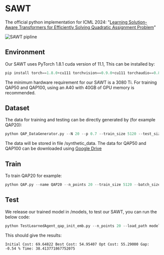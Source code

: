 # SAWT
The official python implementation for ICML 2024: "[Learning Solution-Aware Transformers for Efficiently Solving Quadratic Assignment Problem](https://openreview.net/pdf?id=bBkQ51PmjC)" 

![SAWT pipline]()

## Environment

Our SAWT uses PyTorch 1.8.1 cuda version of 11.1, This can be installed by:

```python
pip install torch==1.8.0+cu111 torchvision==0.9.0+cu111 torchaudio==0.8.0 -f https://download.pytorch.org/whl/torch_stable.html
```

The minimum hardware requirement for our SAWT is a 3080 Ti. For training QAP50 and QAP100, using an A40 with 40GB of GPU memory is recommended.

## Dataset
The data for training and testing can be directly generated by (for example QAP20):

```python
python QAP_DataGenerator.py --N 20 --p 0.7 --train_size 5120 --test_size 256
```

The data will be stored in file /synthetic_data. The data for QAP50 and QAP100 can be downloaded using [Google Drive](https://drive.google.com/drive/folders/1mvhWWvhyBCsZLUTLWz7dacclAxnOa05P?usp=drive_link)

## Train
To train QAP20 for example:

```python
python QAP.py --name QAP20 --n_points 20 --train_size 5120 --batch_size 512 --test_size 256 --train_data ./synthetic_data/erdos20_0.7_F_train.npy ./synthetic_data/erdos20_0.7_positions_train.npy --test_data ./synthetic_data/erdos20_0.7_F_test.npy ./synthetic_data/erdos20_0.7_positions_test.npy --sat_layers 2
```

## Test
We release our trained model in /models, to test our SAWT, you can run the below code:

```python
python TestLearnedAgent_qap_init_emb.py --n_points 20 --load_path models/pg-QAP20.pt
```
This should give the results:
```
Initial Cost: 69.64822 Best Cost: 54.95407 Opt Cost: 55.29000 Gap: -0.54 % Time: 38.413771867752075
```

